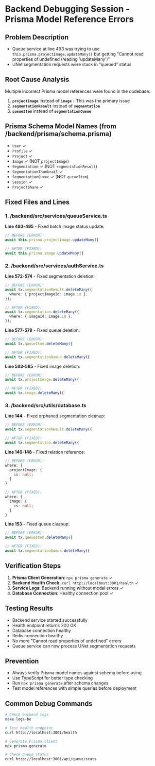 # Backend Debugging Session - Prisma Model Reference Errors

## Problem Description

- Queue service at line 493 was trying to use `this.prisma.projectImage.updateMany()` but getting "Cannot read properties of undefined (reading 'updateMany')"
- UNet segmentation requests were stuck in "queued" status

## Root Cause Analysis

Multiple incorrect Prisma model references were found in the codebase:

1. **`projectImage`** instead of **`image`** - This was the primary issue
2. **`segmentationResult`** instead of **`segmentation`**
3. **`queueItem`** instead of **`segmentationQueue`**

## Prisma Schema Model Names (from /backend/prisma/schema.prisma)

- `User` ✓
- `Profile` ✓
- `Project` ✓
- `Image` ✓ (NOT `projectImage`)
- `Segmentation` ✓ (NOT `segmentationResult`)
- `SegmentationThumbnail` ✓
- `SegmentationQueue` ✓ (NOT `queueItem`)
- `Session` ✓
- `ProjectShare` ✓

## Fixed Files and Lines

### 1. /backend/src/services/queueService.ts

**Line 493-495** - Fixed batch image status update:

```typescript
// BEFORE (ERROR):
await this.prisma.projectImage.updateMany({

// AFTER (FIXED):
await this.prisma.image.updateMany({
```

### 2. /backend/src/services/authService.ts

**Line 572-574** - Fixed segmentation deletion:

```typescript
// BEFORE (ERROR):
await tx.segmentationResult.deleteMany({
  where: { projectImageId: image.id },
});

// AFTER (FIXED):
await tx.segmentation.deleteMany({
  where: { imageId: image.id },
});
```

**Line 577-579** - Fixed queue deletion:

```typescript
// BEFORE (ERROR):
await tx.queueItem.deleteMany({

// AFTER (FIXED):
await tx.segmentationQueue.deleteMany({
```

**Line 583-585** - Fixed image deletion:

```typescript
// BEFORE (ERROR):
await tx.projectImage.deleteMany({

// AFTER (FIXED):
await tx.image.deleteMany({
```

### 3. /backend/src/utils/database.ts

**Line 144** - Fixed orphaned segmentation cleanup:

```typescript
// BEFORE (ERROR):
await tx.segmentationResult.deleteMany({

// AFTER (FIXED):
await tx.segmentation.deleteMany({
```

**Line 146-148** - Fixed relation reference:

```typescript
// BEFORE (ERROR):
where: {
  projectImage: {
    is: null;
  }
}

// AFTER (FIXED):
where: {
  image: {
    is: null;
  }
}
```

**Line 153** - Fixed queue cleanup:

```typescript
// BEFORE (ERROR):
await tx.queueItem.deleteMany({

// AFTER (FIXED):
await tx.segmentationQueue.deleteMany({
```

## Verification Steps

1. **Prisma Client Generation**: `npx prisma generate` ✓
2. **Backend Health Check**: `curl http://localhost:3001/health` ✓
3. **Service Logs**: Backend running without model errors ✓
4. **Database Connection**: Healthy connection pool ✓

## Testing Results

- Backend service started successfully
- Health endpoint returns 200 OK
- Database connection healthy
- Redis connection healthy
- No more "Cannot read properties of undefined" errors
- Queue service can now process UNet segmentation requests

## Prevention

- Always verify Prisma model names against schema before using
- Use TypeScript for better type checking
- Run `npx prisma generate` after schema changes
- Test model references with simple queries before deployment

## Common Debug Commands

```bash
# Check backend logs
make logs-be

# Test health endpoint
curl http://localhost:3001/health

# Generate Prisma client
npx prisma generate

# Check queue status
curl http://localhost:3001/api/queue/stats
```
